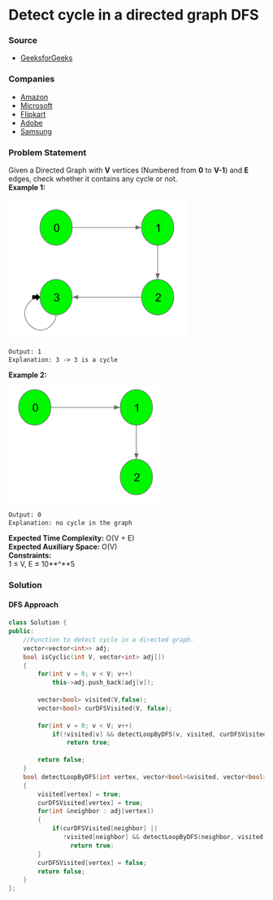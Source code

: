 # Detect cycle in a directed graph DFS

### Source

* [GeeksforGeeks](https://practice.geeksforgeeks.org/problems/detect-cycle-in-a-directed-graph/1#)

### Companies

* [Amazon](../../company-based-lists/amazon.md)
* [Microsoft](../../company-based-lists/microsoft.md)
* [Flipkart](../../company-based-lists/flipkart.md)
* [Adobe](../../company-based-lists/adobe.md)
* [Samsung](../../company-based-lists/samsung.md)

### Problem Statement

Given a Directed Graph with **V** vertices \(Numbered from **0** to **V-1**\) and **E** edges, check whether it contains any cycle or not.  
 **Example 1:**

![Example 1](../../.gitbook/assets/image%20%2828%29.png)



```text
Output: 1
Explanation: 3 -> 3 is a cycle
```

  
 **Example 2:**

![](../../.gitbook/assets/image%20%2831%29.png)



```text
Output: 0
Explanation: no cycle in the graph
```

**Expected Time Complexity:** O\(V + E\)  
**Expected Auxiliary Space:** O\(V\)  
**Constraints:**  
 1 ≤ V, E ≤ 10**^**5

### **Solution**

#### DFS Approach

```cpp
class Solution {
public:
	//Function to detect cycle in a directed graph.
	vector<vector<int>> adj;
	bool isCyclic(int V, vector<int> adj[]) 
	{
        for(int v = 0; v < V; v++)
            this->adj.push_back(adj[v]);
        
        vector<bool> visited(V,false);
        vector<bool> curDFSVisited(V, false);
        
        for(int v = 0; v < V; v++)
            if(!visited[v] && detectLoopByDFS(v, visited, curDFSVisited))
                return true;
                
	   	return false;
	}
	bool detectLoopByDFS(int vertex, vector<bool>&visited, vector<bool>&curDFSVisited)
	{
	    visited[vertex] = true;
	    curDFSVisited[vertex] = true;
        for(int &neighbor : adj[vertex])
        {
            if(curDFSVisited[neighbor] || 
               !visited[neighbor] && detectLoopByDFS(neighbor, visited, curDFSVisited))
                 return true;
        }
        curDFSVisited[vertex] = false;
        return false;
	}
};
```




